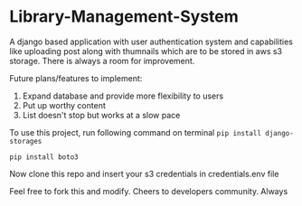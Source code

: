 # Library-Management-System

A django based application with user authentication system and capabilities like uploading post along with thumnails which are to be stored in aws s3 storage.
There is always a room for improvement.

Future plans/features to implement: 
1. Expand database and provide more flexibility to users
2. Put up worthy content 
3. List doesn't stop but works at a slow pace

To use this project, run following command on terminal
`pip install django-storages`

`pip install boto3`

Now clone this repo and insert your s3 credentials in credentials.env file

Feel free to fork this and modify. Cheers to developers community. Always
